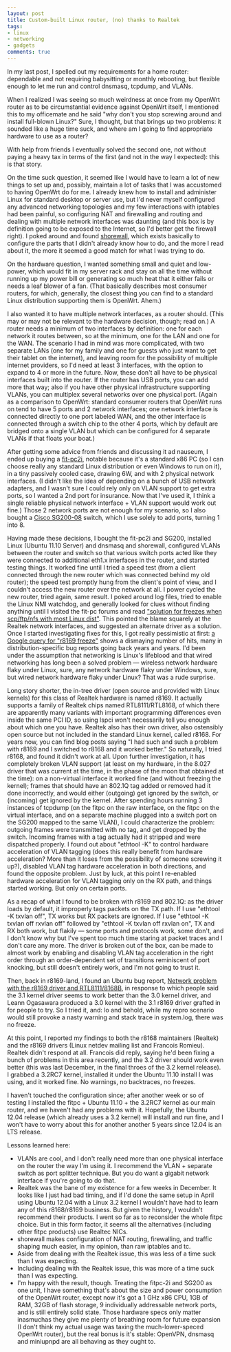 ```yaml
---
layout: post
title: Custom-built Linux router, (no) thanks to Realtek
tags:
- linux
- networking
- gadgets
comments: true
---
```

In my last post, I spelled out my requirements for a home router: dependable
and not requiring babysitting or monthly rebooting, but flexible enough to let
me run and control dnsmasq, tcpdump, and VLANs.

When I realized I was seeing so much weirdness at once from my OpenWrt router
as to be circumstantial evidence against OpenWrt itself, I mentioned this to
my officemate and he said "why don't you stop screwing around and install
full-blown Linux?" Sure, I thought, but that brings up two problems: it
sounded like a huge time suck, and where am I going to find appropriate
hardware to use as a router?

With help from friends I eventually solved the second one, not without paying
a heavy tax in terms of the first (and not in the way I expected): this is
that story.

On the time suck question, it seemed like I would have to learn a lot of new
things to set up and, possibly, maintain a lot of tasks that I was accustomed
to having OpenWrt do for me. I already knew how to install and administer
Linux for standard desktop or server use, but I'd never myself configured any
advanced networking topologies and my few interactions with iptables had been
painful, so configuring NAT and firewalling and routing and dealing with
multiple network interfaces was daunting (and this box is by definition going
to be exposed to the Internet, so I'd better get the firewall right). I poked
around and found [shorewall](http://www.shorewall.net/), which exists
basically to configure the parts that I didn't already know how to do, and the
more I read about it, the more it seemed a good match for what I was trying to
do.

On the hardware question, I wanted something small and quiet and low-power,
which would fit in my server rack and stay on all the time without running up
my power bill or generating so much heat that it either fails or needs a leaf
blower of a fan. (That basically describes most consumer routers, for which,
generally, the closest thing you can find to a standard Linux distribution
supporting them is OpenWrt. Ahem.)

I also wanted it to have multiple network interfaces, as a router should.
(This may or may not be relevant to the hardware decision, though; read on.) A
router needs a minimum of two interfaces by definition: one for each network
it routes between, so at the minimum, one for the LAN and one for the WAN. The
scenario I had in mind was more complicated, with two separate LANs (one for
my family and one for guests who just want to get their tablet on the
internet), and leaving room for the possibility of multiple internet
providers, so I'd need at least 3 interfaces, with the option to expand to 4
or more in the future. Now, these don't all have to be physical interfaces
built into the router. If the router has USB ports, you can add more that way;
also if you have other physical infrastructure supporting VLANs, you can
multiplex several networks over one physical port. (Again as a comparison to
OpenWrt: standard consumer routers that OpenWrt runs on tend to have 5 ports
and 2 network interfaces; one network interface is connected directly to one
port labeled WAN, and the other interface is connected through a switch chip
to the other 4 ports, which by default are bridged onto a single VLAN but
which can be configured for 4 separate VLANs if that floats your boat.)

After getting some advice from friends and discussing it ad nauseum, I ended
up buying a [fit-pc2i](http://www.fit-pc.com/web/fit-pc/fit-pc2i-specifications/),
notable because it's a standard x86 PC (so I can choose
really any standard Linux distribution or even Windows to run on it), in a
tiny passively cooled case, drawing 6W, and with 2 physical network
interfaces. (I didn't like the idea of depending on a bunch of USB network
adapters, and I wasn't sure I could rely only on VLAN support to get extra
ports, so I wanted a 2nd port for insurance. Now that I've used it, I think a
single reliable physical network interface + VLAN support would work out
fine.) Those 2 network ports are not enough for my scenario, so I also bought
a [Cisco SG200-08](http://www.cisco.com/en/US/products/ps11229/index.html)
switch, which I use solely to add ports, turning 1 into 8.

Having made these decisions, I bought the fit-pc2i and SG200, installed Linux
(Ubuntu 11.10 Server) and dnsmasq and shorewall, configured VLANs between the
router and switch so that various switch ports acted like they were connected
to additional eth1.x interfaces in the router, and started testing things. It
worked fine until I tried a speed test (from a client connected through the
new router which was connected behind my old router); the speed test promptly
hung from the client's point of view, and I couldn't access the new router
over the network at all. I power cycled the new router, tried again, same
result. I poked around log files, tried to enable the Linux NMI watchdog, and
generally looked for clues without finding anything until I visited the fit-pc
forums and read
["solution for freezes when scp/ftp/nfs with most Linux dist"](http://www.fit-pc.com/forum/viewtopic.php?f=9&t=2383). This pointed the
blame squarely at the Realtek network interfaces, and suggested an alternate
driver as a solution. Once I started investigating fixes for this, I got
really pessimistic at first: [a Google query for "r8169 freeze"](https://www.google.com/search?q=r8169+freeze) shows a dismaying
number of hits, many in distribution-specific bug reports going back years and
years. I'd been under the assumption that networking is Linux's lifeblood and
that wired networking has long been a solved problem — wireless network
hardware flaky under Linux, sure, any network hardware flaky under Windows,
sure, but wired network hardware flaky under Linux? That was a rude surprise.

Long story shorter, the in-tree driver (open source and provided with Linux
kernels) for this class of Realtek hardware is named r8169. It actually
supports a family of Realtek chips named RTL8111/RTL8168, of which there are
apparently many variants with important programming differences even inside
the same PCI ID, so using lspci won't necessarily tell you enough about which
one you have. Realtek also has their own driver, also ostensibly open source
but not included in the standard Linux kernel, called r8168. For years now,
you can find blog posts saying "I had such and such a problem with r8169 and I
switched to r8168 and it worked better." So naturally, I tried r8168, and
found it didn't work at all. Upon further investigation, it has completely
broken VLAN support (at least on my hardware, in the 8.027 driver that was
current at the time, in the phase of the moon that obtained at the time): on a
non-virtual interface it worked fine (and without freezing the kernel); frames
that should have an 802.1Q tag added or removed had it done incorrectly, and
would either (outgoing) get ignored by the switch, or (incoming) get ignored
by the kernel. After spending hours running 3 instances of tcpdump (on the
fitpc on the raw interface, on the fitpc on the virtual interface, and on a
separate machine plugged into a switch port on the SG200 mapped to the same
VLAN), I could characterize the problem: outgoing frames were transmitted with
no tag, and get dropped by the switch. Incoming frames with a tag actually had
it stripped and were dispatched properly. I found out about "ethtool -K" to
control hardware acceleration of VLAN tagging (does this really benefit from
hardware acceleration? More than it loses from the possibility of someone
screwing it up?), disabled VLAN tag hardware acceleration in both directions,
and found the opposite problem. Just by luck, at this point I re-enabled
hardware acceleration for VLAN tagging only on the RX path, and things started
working. But only on certain ports.

As a recap of what I found to be broken with r8169 and 802.1Q: as the driver
loads by default, it improperly tags packets on the TX path. If I use "ethtool
-K txvlan off", TX works but RX packets are ignored. If I use "ethtool -K
txvlan off rxvlan off" followed by "ethtool -K txvlan off rxvlan on", TX and
RX both work, but flakily — some ports and protocols work, some don't, and I
don't know why but I've spent too much time staring at packet traces and I
don't care any more. The driver is broken out of the box, can be made to
almost work by enabling and disabling VLAN tag acceleration in the right order
through an order-dependent set of transitions reminiscent of port knocking,
but still doesn't entirely work, and I'm not going to trust it.

Then, back in r8169-land, I found an Ubuntu bug report,
[Network problem with the r8169 driver and RTL8111/8168B](https://bugs.launchpad.net/ubuntu/+source/linux-backports-modules-3.0.0/+bug/839393?comments=all), in response to which
people said the 3.1 kernel driver seems to work better than the 3.0 kernel
driver, and Leann Ogasawara produced a 3.0 kernel with the 3.1 r8169 driver
grafted in for people to try. So I tried it, and: lo and behold, while my
repro scenario would still provoke a nasty warning and stack trace in
system.log, there was no freeze.

At this point, I reported my findings to both the r8168 maintainers (Realtek)
and the r8169 drivers (Linux netdev mailing list and Francois Romieu). Realtek
didn't respond at all. Francois did reply, saying he'd been fixing a bunch of
problems in this area recently, and the 3.2 driver should work even better
(this was last December, in the final throes of the 3.2 kernel release). I
grabbed a 3.2RC7 kernel, installed it under the Ubuntu 11.10 install I was
using, and it worked fine. No warnings, no backtraces, no freezes.

I haven't touched the configuration since; after another week or so of testing
I installed the fitpc + Ubuntu 11.10 + the 3.2RC7 kernel as our main router,
and we haven't had any problems with it. Hopefully, the Ubuntu 12.04 release
(which already uses a 3.2 kernel) will install and run fine, and I won't have
to worry about this for another another 5 years since 12.04 is an LTS release.

Lessons learned here:

  * VLANs are cool, and I don't really need more than one physical interface on the router the way I'm using it. I recommend the VLAN + separate switch as port splitter technique. But you do want a gigabit network interface if you're going to do that.
  * Realtek was the bane of my existence for a few weeks in December. It looks like I just had bad timing, and if I'd done the same setup in April using Ubuntu 12.04 with a Linux 3.2 kernel I wouldn't have had to learn any of this r8168/r8169 business. But given the history, I wouldn't recommend their products. I went so far as to reconsider the whole fitpc choice. But in this form factor, it seems all the alternatives (including other fitpc products) use Realtec NICs.
  * shorewall makes configuration of NAT routing, firewalling, and traffic shaping much easier, in my opinion, than raw iptables and tc.
  * Aside from dealing with the Realtek issue, this was less of a time suck than I was expecting.
  * Including dealing with the Realtek issue, this was more of a time suck than I was expecting.
  * I'm happy with the result, though. Treating the fitpc-2i and SG200 as one unit, I have something that's about the size and power consumption of the OpenWrt router, except now it's got a 1 GHz x86 CPU, 1GB of RAM, 32GB of flash storage, 9 individually addressable network ports, and is still entirely solid state. Those hardware specs only matter inasmuchas they give me plenty of breathing room for future expansion (I don't think my actual usage was taxing the much-lower-speced OpenWrt router), but the real bonus is it's stable: OpenVPN, dnsmasq and miniupnpd are all behaving as they ought to.
